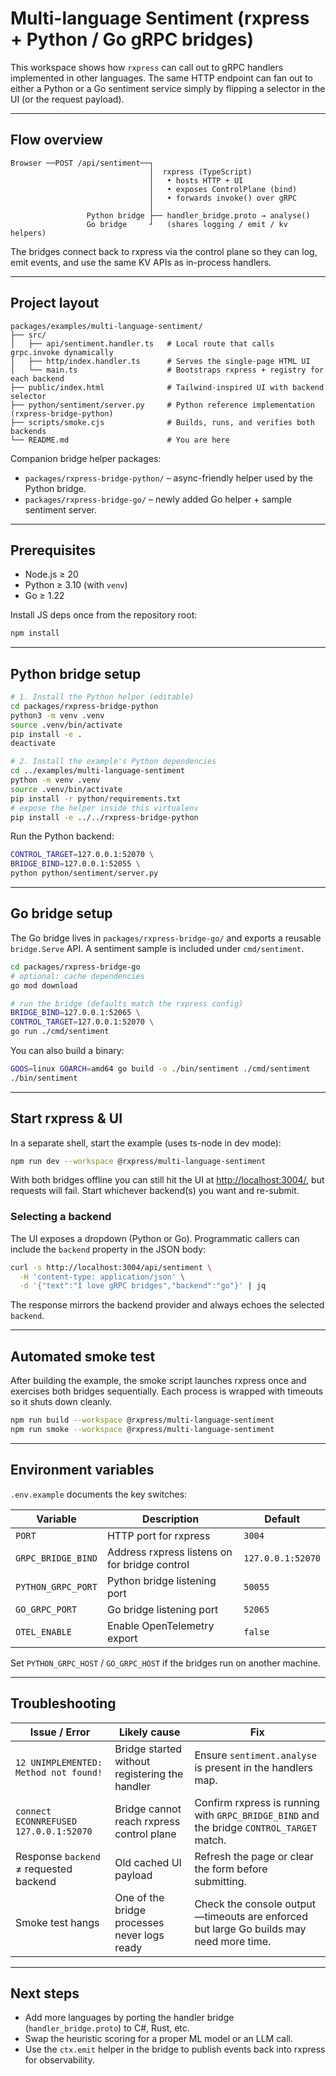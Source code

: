 # Multi-language Sentiment (rxpress + Python / Go gRPC bridges)

This workspace shows how `rxpress` can call out to gRPC handlers implemented in other
languages. The same HTTP endpoint can fan out to either a Python or a Go sentiment
service simply by flipping a selector in the UI (or the request payload).

---

## Flow overview

```
Browser ──POST /api/sentiment──┐
                               │  rxpress (TypeScript)
                               │   • hosts HTTP + UI
                               │   • exposes ControlPlane (bind)
                               │   • forwards invoke() over gRPC
                               │
                 Python bridge ├── handler_bridge.proto → analyse()
                 Go bridge     ┘   (shares logging / emit / kv helpers)
```

The bridges connect back to rxpress via the control plane so they can log, emit
events, and use the same KV APIs as in-process handlers.

---

## Project layout

```
packages/examples/multi-language-sentiment/
├── src/
│   ├── api/sentiment.handler.ts   # Local route that calls grpc.invoke dynamically
│   ├── http/index.handler.ts      # Serves the single-page HTML UI
│   └── main.ts                    # Bootstraps rxpress + registry for each backend
├── public/index.html              # Tailwind-inspired UI with backend selector
├── python/sentiment/server.py     # Python reference implementation (rxpress-bridge-python)
├── scripts/smoke.cjs              # Builds, runs, and verifies both backends
└── README.md                      # You are here
```

Companion bridge helper packages:

- `packages/rxpress-bridge-python/` – async-friendly helper used by the Python bridge.
- `packages/rxpress-bridge-go/` – newly added Go helper + sample sentiment server.

---

## Prerequisites

- Node.js ≥ 20
- Python ≥ 3.10 (with `venv`)
- Go ≥ 1.22

Install JS deps once from the repository root:

```bash
npm install
```

---

## Python bridge setup

```bash
# 1. Install the Python helper (editable)
cd packages/rxpress-bridge-python
python3 -m venv .venv
source .venv/bin/activate
pip install -e .
deactivate

# 2. Install the example's Python dependencies
cd ../examples/multi-language-sentiment
python -m venv .venv
source .venv/bin/activate
pip install -r python/requirements.txt
# expose the helper inside this virtualenv
pip install -e ../../rxpress-bridge-python
```

Run the Python backend:

```bash
CONTROL_TARGET=127.0.0.1:52070 \
BRIDGE_BIND=127.0.0.1:52055 \
python python/sentiment/server.py
```

---

## Go bridge setup

The Go bridge lives in `packages/rxpress-bridge-go/` and exports a reusable `bridge.Serve`
API. A sentiment sample is included under `cmd/sentiment`.

```bash
cd packages/rxpress-bridge-go
# optional: cache dependencies
go mod download

# run the bridge (defaults match the rxpress config)
BRIDGE_BIND=127.0.0.1:52065 \
CONTROL_TARGET=127.0.0.1:52070 \
go run ./cmd/sentiment
```

You can also build a binary:

```bash
GOOS=linux GOARCH=amd64 go build -o ./bin/sentiment ./cmd/sentiment
./bin/sentiment
```

---

## Start rxpress & UI

In a separate shell, start the example (uses ts-node in dev mode):

```bash
npm run dev --workspace @rxpress/multi-language-sentiment
```

With both bridges offline you can still hit the UI at <http://localhost:3004/>, but
requests will fail. Start whichever backend(s) you want and re-submit.

### Selecting a backend

The UI exposes a dropdown (Python or Go). Programmatic callers can include the
`backend` property in the JSON body:

```bash
curl -s http://localhost:3004/api/sentiment \
  -H 'content-type: application/json' \
  -d '{"text":"I love gRPC bridges","backend":"go"}' | jq
```

The response mirrors the backend provider and always echoes the selected `backend`.

---

## Automated smoke test

After building the example, the smoke script launches rxpress once and exercises both
bridges sequentially. Each process is wrapped with timeouts so it shuts down cleanly.

```bash
npm run build --workspace @rxpress/multi-language-sentiment
npm run smoke --workspace @rxpress/multi-language-sentiment
```

---

## Environment variables

`.env.example` documents the key switches:

| Variable           | Description                                   | Default           |
| ------------------ | --------------------------------------------- | ----------------- |
| `PORT`             | HTTP port for rxpress                         | `3004`            |
| `GRPC_BRIDGE_BIND` | Address rxpress listens on for bridge control | `127.0.0.1:52070` |
| `PYTHON_GRPC_PORT` | Python bridge listening port                  | `50055`           |
| `GO_GRPC_PORT`     | Go bridge listening port                      | `52065`           |
| `OTEL_ENABLE`      | Enable OpenTelemetry export                   | `false`           |

Set `PYTHON_GRPC_HOST` / `GO_GRPC_HOST` if the bridges run on another machine.

---

## Troubleshooting

| Issue / Error                          | Likely cause                                   | Fix                                                                                       |
| -------------------------------------- | ---------------------------------------------- | ----------------------------------------------------------------------------------------- |
| `12 UNIMPLEMENTED: Method not found!`  | Bridge started without registering the handler | Ensure `sentiment.analyse` is present in the handlers map.                                |
| `connect ECONNREFUSED 127.0.0.1:52070` | Bridge cannot reach rxpress control plane      | Confirm rxpress is running with `GRPC_BRIDGE_BIND` and the bridge `CONTROL_TARGET` match. |
| Response `backend` ≠ requested backend | Old cached UI payload                          | Refresh the page or clear the form before submitting.                                     |
| Smoke test hangs                       | One of the bridge processes never logs ready   | Check the console output—timeouts are enforced but large Go builds may need more time.    |

---

## Next steps

- Add more languages by porting the handler bridge (`handler_bridge.proto`) to C#, Rust, etc.
- Swap the heuristic scoring for a proper ML model or an LLM call.
- Use the `ctx.emit` helper in the bridge to publish events back into rxpress for observability.
